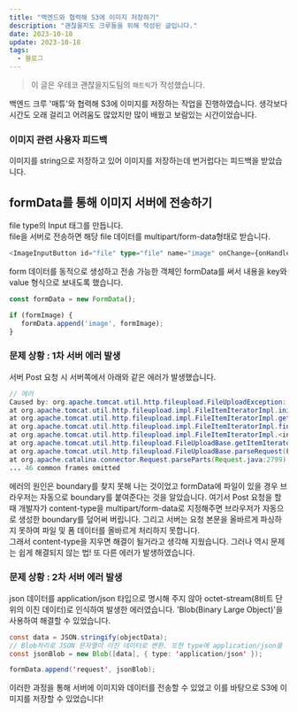 ```yaml
---
title: "백엔드와 협력해 S3에 이미지 저장하기"
description: "괜찮을지도 크루들을 위해 작성된 글입니다."
date: 2023-10-18
update: 2023-10-18
tags:
  - 블로그
---
```


> 이 글은 우테코 괜찮을지도팀의 `패트릭`가 작성했습니다.

백엔드 크루 '매튜'와 협력해 S3에 이미지를 저장하는 작업을 진행하였습니다. 생각보다 시간도 오래 걸리고 어려움도 많았지만 많이 배웠고 보람있는 시간이었습니다.

### 이미지 관련 사용자 피드백 
이미지를 string으로 저장하고 있어 이미지를 저장하는데 번거럽다는 피드백을 받았습니다.

##  formData를 통해 이미지 서버에 전송하기

file type의 Input 태그를 만듭니다.<br>
file을 서버로 전송하면 해당 file 데이터를 multipart/form-data형태로 받습니다.

```typescript
<ImageInputButton id="file" type="file" name="image" onChange={onHandler} />
``` 

form 데이터를 동적으로 생성하고 전송 가능한 객체인 formData를 써서 내용을 key와 value 형식으로 보내도록 했습니다.

```typescript
const formData = new FormData();

if (formImage) {
   formData.append('image', formImage);
}
``` 

### 문제 상황 : 1차 서버 에러 발생
서버 Post 요청 시 서버쪽에서 아래와 같은 에러가 발생했습니다.
```java
// 에러
Caused by: org.apache.tomcat.util.http.fileupload.FileUploadException: the request was rejected because no multipart boundary was found
at org.apache.tomcat.util.http.fileupload.impl.FileItemIteratorImpl.init(FileItemIteratorImpl.java:189)
at org.apache.tomcat.util.http.fileupload.impl.FileItemIteratorImpl.getMultiPartStream(FileItemIteratorImpl.java:205)
at org.apache.tomcat.util.http.fileupload.impl.FileItemIteratorImpl.findNextItem(FileItemIteratorImpl.java:224)
at org.apache.tomcat.util.http.fileupload.impl.FileItemIteratorImpl.<init>(FileItemIteratorImpl.java:142)
at org.apache.tomcat.util.http.fileupload.FileUploadBase.getItemIterator(FileUploadBase.java:252)
at org.apache.tomcat.util.http.fileupload.FileUploadBase.parseRequest(FileUploadBase.java:276)
at org.apache.catalina.connector.Request.parseParts(Request.java:2799)
... 46 common frames omitted
``` 

에러의 원인은 boundary를 찾지 못해 나는 것이었고 formData에 파일이 있을 경우 브라우저는 자동으로 boundary를 붙여준다는 것을 알았습니다. 여기서 Post 요청을 할 때 개발자가 content-type을 multipart/form-data로 지정해주면 브라우저가 자동으로 생성한 boundary를 덮어써 버립니다. 그리고 서버는 요청 본문을 올바르게 파싱하지 못하여 파일 및 폼 데이터를 올바르게 처리하지 못합니다.<br>
그래서 content-type을 지우면 해결이 될거라고 생각해 지웠습니다. 그러나 역시 문제는 쉽게 해결되지 않는 법! 또 다른 에러가 발생하였습니다.


### 문제 상황 : 2차 서버 에러 발생
json 데이터를 application/json 타입으로 명시해 주지 않아 octet-stream(8비트 단위의 이진 데이터)로 인식하여 발생한 에러였습니다. 'Blob(Binary Large Object)'을 사용하여 해결할 수 있었습니다.

```java
const data = JSON.stringify(objectData);
// Blob처리로 JSON 문자열이 이진 데이터로 변환. 또한 type에 application/json을 명시
const jsonBlob = new Blob([data], { type: 'application/json' });

formData.append('request', jsonBlob);
``` 


이러한 과정을 통해 서버에 이미지와 데이터를 전송할 수 있었고 이를 바탕으로 S3에 이미지를 저장할 수 있었습니다!